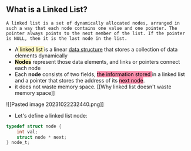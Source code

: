 ## What is a Linked List?

```
A linked list is a set of dynamically allocated nodes, arranged in such a way that each node contains one value and one pointer. The pointer always points to the next member of the list. If the pointer is NULL, then it is the last node in the list.
```

- A<mark style="background: #FFF3A3A6;"> linked list </mark>is a linear [data structure](https://www.simplilearn.com/data-structures-and-algorithms-article "data structure") that stores a collection of data elements dynamically
- **<mark style="background: #FFF3A3A6;">Nodes</mark>** represent those data elements, and links or pointers connect each node
- Each **node** consists of two fields, <mark style="background: #FF5582A6;">the information stored </mark>in a linked list and a pointer that stores the address of its <mark style="background: #FF5582A6;">next node</mark>.
- it does not waste memory space. [[Why linked list doesn't waste memory space]] 

![[Pasted image 20231022232440.png]]

*  Let's define a linked list node:

```c
typedef struct node {
    int val;
    struct node * next;
} node_t;
```

